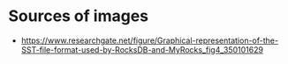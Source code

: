 # Sources of images

- https://www.researchgate.net/figure/Graphical-representation-of-the-SST-file-format-used-by-RocksDB-and-MyRocks_fig4_350101629
